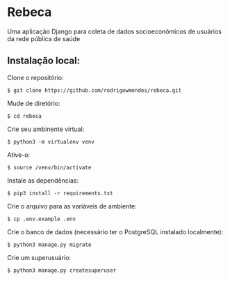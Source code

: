 # Rebeca

Uma aplicação Django para coleta de dados socioeconômicos de usuários da rede pública de saúde

## Instalação local: 

Clone o repositório:

`$ git clone https://github.com/rodrigowmendes/rebeca.git`

Mude de diretório:

`$ cd rebeca`


Crie seu ambinente virtual:

`$ python3 -m virtualenv venv`

Ative-o:

`$ source /venv/bin/activate`


Instale as dependências:

`$ pip3 install -r requirements.txt`


Crie o arquivo para as variáveis de ambiente:

`$ cp .env.example .env`


Crie o banco de dados (necessário ter o PostgreSQL instalado localmente):

`$ python3 manage.py migrate` 


Crie um superusuário:

`$ python3 manage.py createsuperuser`  

